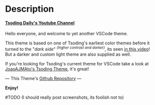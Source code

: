 # Description

#### [Tsoding Daily's Youtube Channel](https://www.youtube.com/c/TsodingDaily)

Hello everyone, and welcome to yet another VSCode theme.  

This theme is based on one of Tsoding's earliest color themes before it turned to the "*dark side*" <sup>*(higher contrast and darker)*</sup>, its seen [in this video](https://www.youtube.com/watch?v=9yt7oWciNfM&t=1s&ab_channel=TsodingDaily)!   
But a darker and custom light theme are also supplied as well.

If you're looking for Tsoding's current theme for VSCode take a look at [JoaoAJMAto's Tsoding Theme](https://marketplace.visualstudio.com/items?itemName=JoaoAJMAtos.tsoding-theme), it's great!

— This Theme's [Github Repository](https://github.com/BasisDeveloper/Tsoding-Color-Theme-unofficial) —

**Enjoy!**

#TODO (I should really post screenshots, its foolish not to)
